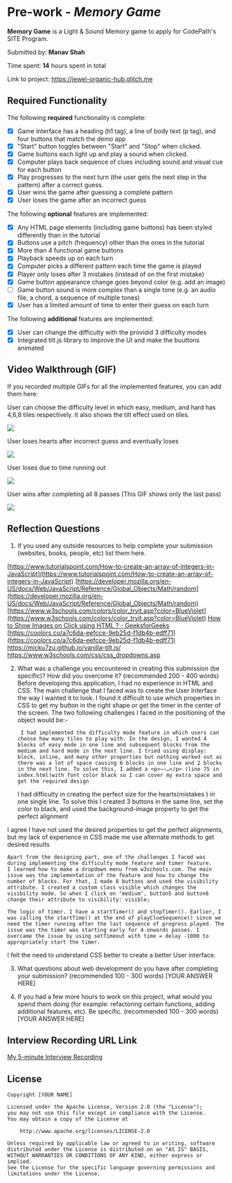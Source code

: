 # Pre-work - *Memory Game*

**Memory Game** is a Light & Sound Memory game to apply for CodePath's SITE Program. 

Submitted by: **Manav Shah**

Time spent: **14** hours spent in total

Link to project: https://jewel-organic-hub.glitch.me

## Required Functionality

The following **required** functionality is complete:

* [X] Game interface has a heading (h1 tag), a line of body text (p tag), and four buttons that match the demo app
* [X] "Start" button toggles between "Start" and "Stop" when clicked. 
* [X] Game buttons each light up and play a sound when clicked. 
* [X] Computer plays back sequence of clues including sound and visual cue for each button
* [X] Play progresses to the next turn (the user gets the next step in the pattern) after a correct guess. 
* [X] User wins the game after guessing a complete pattern
* [X] User loses the game after an incorrect guess

The following **optional** features are implemented:

* [X] Any HTML page elements (including game buttons) has been styled differently than in the tutorial
* [X] Buttons use a pitch (frequency) other than the ones in the tutorial
* [X] More than 4 functional game buttons
* [X] Playback speeds up on each turn
* [X] Computer picks a different pattern each time the game is played
* [X] Player only loses after 3 mistakes (instead of on the first mistake)
* [X] Game button appearance change goes beyond color (e.g. add an image)
* [ ] Game button sound is more complex than a single tone (e.g. an audio file, a chord, a sequence of multiple tones)
* [X] User has a limited amount of time to enter their guess on each turn

The following **additional** features are implemented:

- [X] User can change the difficulty with the providid 3 difficulty modes
- [X] Integrated tilt.js library to improve the UI and make the buuttons animated

## Video Walkthrough (GIF)

If you recorded multiple GIFs for all the implemented features, you can add them here:

User can choose the difficulty level in which easy, medium, and hard has 4,6,8 tiles respectively. It also shows the tilt effect used on tiles.

<img src='https://media.giphy.com/media/jinPLeqAGq93aOdDqE/giphy.gif' width='' />

User loses hearts after incorrect guess and eventually loses

<img src='https://media.giphy.com/media/iCwSaBOv2Vs9MauC7S/giphy.gif' width='' />

User loses due to time running out

<img src='https://media.giphy.com/media/W2r0eF1XaH5re21WSD/giphy.gif' width='' />

User wins after completing all 8 passes (This GIF shows only the last pass)

<img src='https://media.giphy.com/media/HGyFTxVqmxXvQcNM6A/giphy.gif' width='' />

## Reflection Questions
1. If you used any outside resources to help complete your submission (websites, books, people, etc) list them here. 

[https://www.tutorialspoint.com/How-to-create-an-array-of-integers-in-JavaScript](https://www.tutorialspoint.com/How-to-create-an-array-of-integers-in-JavaScript)
[https://developer.mozilla.org/en-US/docs/Web/JavaScript/Reference/Global_Objects/Math/random](https://developer.mozilla.org/en-US/docs/Web/JavaScript/Reference/Global_Objects/Math/random)
[https://www.w3schools.com/colors/color_tryit.asp?color=BlueViolet](https://www.w3schools.com/colors/color_tryit.asp?color=BlueViolet)
[How to Show Images on Click using HTML ? - GeeksforGeeks](https://www.geeksforgeeks.org/how-to-show-images-on-click-using-html/)
[https://coolors.co/a7c6da-eefcce-9eb25d-f1db4b-edff71](https://coolors.co/a7c6da-eefcce-9eb25d-f1db4b-edff71)
https://micku7zu.github.io/vanilla-tilt.js/
https://www.w3schools.com/css/css_dropdowns.asp

2. What was a challenge you encountered in creating this submission (be specific)? How did you overcome it? (recommended 200 - 400 words) 
Before developing this application, I had no experience in HTML and CSS. The main challenge that I faced was to create the User Interface the way I wanted it to look. I found it difficult to use which properties in CSS to get my button in the right shape or get the timer in the center of the screen. The two following challenges I faced in the positioning of the object would be:-

        I had implemented the difficulty mode feature in which users can choose how many tiles to play with. In the design, I wanted 4 blocks of easy mode in one line and subsequent blocks from the medium and hard mode in the next line. I tried using display: block, inline, and many other properties but nothing worked out as there was a lot of space causing 6 blocks in one line and 2 blocks in the next line. To solve this, I added a <p>——…</p> (line 75 in index.html)with font color black so I can cover my extra space and get the required design

    I had difficulty in creating the perfect size for the hearts(mistakes ) in one single line. To solve this I created 3 buttons in the same line, set the color to black, and used the background-image property to get the perfect alignment

I agree I have not used the desired properties to get the perfect alignments, but my lack of experience in CSS made me use alternate methods to get desired results

    Apart from the designing part, one of the challenges I faced was during implementing the difficulty mode feature and timer feature.
    I learned how to make a dropdown menu from w3schools.com. The main issue was the implementation of the feature and how to change the number of blocks. For that, I made 8 buttons and used the visibility attribute. I created a custom class visible which changes the visibility mode. So when I click on ‘medium’, button5 and button6 change their attribute to visibility: visible;

    The logic of timer. I have a startTimer() and stopTimer(). Earlier, I was calling the startTime() at the end of playClueSequence() since we need the timer running after the last sequence of progress played. The issue was the timer was starting early for 4 onwards passes. I overcame the issue by using setTimeout with time = delay -1000 to appropriately start the timer.

I felt the need to understand CSS better to create a better User interface.



3. What questions about web development do you have after completing your submission? (recommended 100 - 300 words) 
[YOUR ANSWER HERE]

4. If you had a few more hours to work on this project, what would you spend them doing (for example: refactoring certain functions, adding additional features, etc). Be specific. (recommended 100 - 300 words) 
[YOUR ANSWER HERE]



## Interview Recording URL Link

[My 5-minute Interview Recording](your-link-here)


## License

    Copyright [YOUR NAME]

    Licensed under the Apache License, Version 2.0 (the "License");
    you may not use this file except in compliance with the License.
    You may obtain a copy of the License at

        http://www.apache.org/licenses/LICENSE-2.0

    Unless required by applicable law or agreed to in writing, software
    distributed under the License is distributed on an "AS IS" BASIS,
    WITHOUT WARRANTIES OR CONDITIONS OF ANY KIND, either express or implied.
    See the License for the specific language governing permissions and
    limitations under the License.
